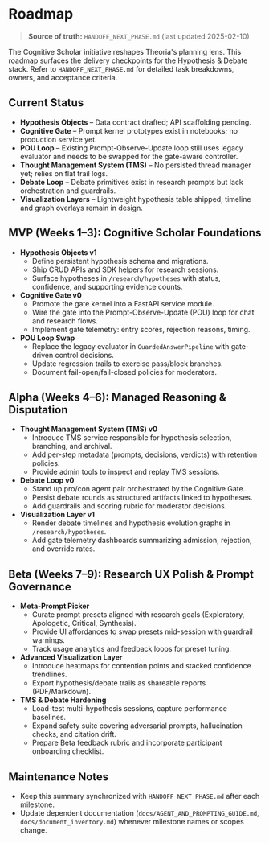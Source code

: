 # Roadmap

> **Source of truth:** `HANDOFF_NEXT_PHASE.md` (last updated 2025-02-10)

The Cognitive Scholar initiative reshapes Theoria's planning lens. This roadmap surfaces the delivery checkpoints for the
Hypothesis & Debate stack. Refer to `HANDOFF_NEXT_PHASE.md` for detailed task breakdowns, owners, and acceptance criteria.

## Current Status

- **Hypothesis Objects** – Data contract drafted; API scaffolding pending.
- **Cognitive Gate** – Prompt kernel prototypes exist in notebooks; no production service yet.
- **POU Loop** – Existing Prompt-Observe-Update loop still uses legacy evaluator and needs to be swapped for the gate-aware
  controller.
- **Thought Management System (TMS)** – No persisted thread manager yet; relies on flat trail logs.
- **Debate Loop** – Debate primitives exist in research prompts but lack orchestration and guardrails.
- **Visualization Layers** – Lightweight hypothesis table shipped; timeline and graph overlays remain in design.

## MVP (Weeks 1–3): Cognitive Scholar Foundations

- **Hypothesis Objects v1**
  - Define persistent hypothesis schema and migrations.
  - Ship CRUD APIs and SDK helpers for research sessions.
  - Surface hypotheses in `/research/hypotheses` with status, confidence, and supporting evidence counts.
- **Cognitive Gate v0**
  - Promote the gate kernel into a FastAPI service module.
  - Wire the gate into the Prompt-Observe-Update (POU) loop for chat and research flows.
  - Implement gate telemetry: entry scores, rejection reasons, timing.
- **POU Loop Swap**
  - Replace the legacy evaluator in `GuardedAnswerPipeline` with gate-driven control decisions.
  - Update regression trails to exercise pass/block branches.
  - Document fail-open/fail-closed policies for moderators.

## Alpha (Weeks 4–6): Managed Reasoning & Disputation

- **Thought Management System (TMS) v0**
  - Introduce TMS service responsible for hypothesis selection, branching, and archival.
  - Add per-step metadata (prompts, decisions, verdicts) with retention policies.
  - Provide admin tools to inspect and replay TMS sessions.
- **Debate Loop v0**
  - Stand up pro/con agent pair orchestrated by the Cognitive Gate.
  - Persist debate rounds as structured artifacts linked to hypotheses.
  - Add guardrails and scoring rubric for moderator decisions.
- **Visualization Layer v1**
  - Render debate timelines and hypothesis evolution graphs in `/research/hypotheses`.
  - Add gate telemetry dashboards summarizing admission, rejection, and override rates.

## Beta (Weeks 7–9): Research UX Polish & Prompt Governance

- **Meta-Prompt Picker**
  - Curate prompt presets aligned with research goals (Exploratory, Apologetic, Critical, Synthesis).
  - Provide UI affordances to swap presets mid-session with guardrail warnings.
  - Track usage analytics and feedback loops for preset tuning.
- **Advanced Visualization Layer**
  - Introduce heatmaps for contention points and stacked confidence trendlines.
  - Export hypothesis/debate trails as shareable reports (PDF/Markdown).
- **TMS & Debate Hardening**
  - Load-test multi-hypothesis sessions, capture performance baselines.
  - Expand safety suite covering adversarial prompts, hallucination checks, and citation drift.
  - Prepare Beta feedback rubric and incorporate participant onboarding checklist.

## Maintenance Notes

- Keep this summary synchronized with `HANDOFF_NEXT_PHASE.md` after each milestone.
- Update dependent documentation (`docs/AGENT_AND_PROMPTING_GUIDE.md`, `docs/document_inventory.md`) whenever milestone names or
  scopes change.
